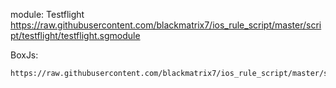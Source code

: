 module: Testflight
    https://raw.githubusercontent.com/blackmatrix7/ios_rule_script/master/script/testflight/testflight.sgmodule

BoxJs:

    https://raw.githubusercontent.com/blackmatrix7/ios_rule_script/master/script/boxjs.json